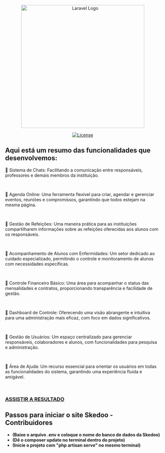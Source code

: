 <p align="center"><a href="https://laravel.com" target="_blank"><img src="https://raw.githubusercontent.com/laravel/art/master/logo-lockup/5%20SVG/2%20CMYK/1%20Full%20Color/laravel-logolockup-cmyk-red.svg" width="400" alt="Laravel Logo"></a></p>

<p align="center">
<a href="https://packagist.org/packages/laravel/framework"><img src="https://img.shields.io/packagist/l/laravel/framework" alt="License"></a>
</p>

 <h2>Aqui está um resumo das funcionalidades que desenvolvemos: </h2>
 
<p>🔹 Sistema de Chats: Facilitando a comunicação entre responsáveis, professores e demais membros da instituição.</p><br>
<p>🔹 Agenda Online: Uma ferramenta flexível para criar, agendar e gerenciar eventos, reuniões e compromissos, garantindo que todos estejam na mesma página.</p><br>
<p>🔹 Gestão de Refeições: Uma maneira prática para as instituições compartilharem informações sobre as refeições oferecidas aos alunos com os responsáveis.</p><br>
<p>🔹 Acompanhamento de Alunos com Enfermidades: Um setor dedicado ao cuidado especializado, permitindo o controle e monitoramento de alunos com necessidades específicas.</p><br>
<p>🔹 Controle Financeiro Básico: Uma área para acompanhar o status das mensalidades e contratos, proporcionando transparência e facilidade de gestão.</p><br>
<p>🔹 Dashboard de Controle: Oferecendo uma visão abrangente e intuitiva para uma administração mais eficaz, com foco em dados significativos.</p><br>
<p>🔹 Gestão de Usuários: Um espaço centralizado para gerenciar responsáveis, colaboradores e alunos, com funcionalidades para pesquisa e administração.</p><br>
<p>🔹 Área de Ajuda: Um recurso essencial para orientar os usuários em todas as funcionalidades do sistema, garantindo uma experiência fluida e amigável.</p><br>


<a href="https://drive.google.com/file/d/1DBAYkA6wOqeF2GK76amZQlqKPr2QMNnD/view?usp=sharing"><h3> ASSISTIR A RESULTADO </h3> </a>

## Passos para iniciar o site Skedoo - Contribuidores

- **(Baixe o arquivo .env e coloque o nome do banco de dados da Skedoo)**
- **(Dê o composer update no terminal dentro do projeto)**
- **(Inicie o projeto com "php artisan serve" no mesmo terminal)**
